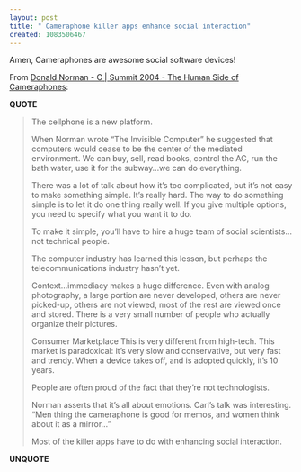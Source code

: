 ```yaml
---
layout: post
title: " Cameraphone killer apps enhance social interaction"
created: 1083506467
---
```

Amen, Cameraphones are awesome social software devices!

From <a href="http://tipthemarket.blogs.com/csummit/2004/04/the_human_side_.html">Donald Norman - C | Summit 2004 - The Human Side of Cameraphones</a>:
<p><strong>QUOTE</strong></p><blockquote>The cellphone is a new platform.

When Norman wrote &#8220;The Invisible Computer&#8221; he suggested that computers would cease to be the center of the mediated environment. We can buy, sell, read books, control the AC, run the bath water, use it for the subway&#8230;we can do everything.

There was a lot of talk about how it&#8217;s too complicated, but it&#8217;s not easy to make something simple. It&#8217;s really hard. The way to do something simple is to let it do one thing really well. If you give multiple options, you need to specify what you want it to do.

To make it simple, you&#8217;ll have to hire a huge team of social scientists&#8230;not technical people.

The computer industry has learned this lesson, but perhaps the telecommunications industry hasn&#8217;t yet.

Context&#8230;immediacy makes a huge difference. Even with analog photography, a large portion are never developed, others are never picked-up, others are not viewed, most of the rest are viewed once and stored. There is a very small number of people who actually organize their pictures.

Consumer Marketplace
This is very different from high-tech. This market is paradoxical: it&#8217;s very slow and conservative, but very fast and trendy. 
When a device takes off, and is adopted quickly, it&#8217;s 10 years.

People are often proud of the fact that they&#8217;re not technologists.

Norman asserts that it&#8217;s all about emotions. 
Carl&#8217;s talk was interesting. &#8220;Men thing the cameraphone is good for memos, and women think about it as a mirror&#8230;&#8221;

Most of the killer apps have to do with enhancing social interaction.</blockquote><p><strong>UNQUOTE</strong></p>

